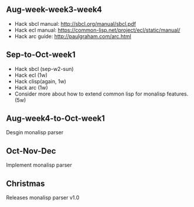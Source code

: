 
## Aug-week-week3-week4
- Hack sbcl manual: http://sbcl.org/manual/sbcl.pdf
- Hack ecl manual: https://common-lisp.net/project/ecl/static/manual/
- Hack arc guide: http://paulgraham.com/arc.html

## Sep-to-Oct-week1
- Hack sbcl (sep-w2-sun)
- Hack ecl (1w)
- Hack clisp(again, 1w)
- Hack arc (1w)
- Consider more about how to extend common lisp for monalisp features. (5w)

## Aug-week4-to-Oct-week1
Desgin monalisp parser

## Oct-Nov-Dec
Implement monalisp parser

## Christmas
Releases monalisp parser v1.0

